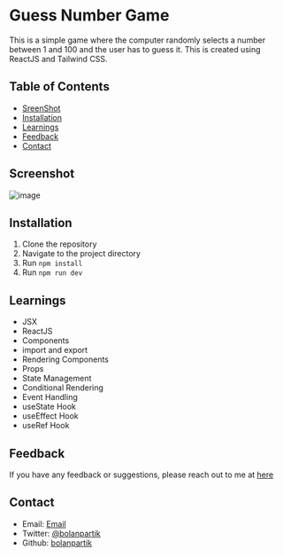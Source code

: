 # Guess Number Game
This is a simple game where the computer randomly selects a number between 1 and 100 and the user has to guess it. This is created using ReactJS and Tailwind CSS.

## Table of Contents
- [SreenShot](#screenshot)
- [Installation](#installation)
- [Learnings](#learnings)
- [Feedback](#feedback)
- [Contact](#contact)

## Screenshot
![image](https://github.com/user-attachments/assets/f0568623-8c14-4286-8127-2f4eec986f0f)

## Installation
1. Clone the repository
2. Navigate to the project directory
3. Run `npm install`
4. Run `npm run dev`

## Learnings
- JSX
- ReactJS
- Components
- import and export
- Rendering Components
- Props
- State Management
- Conditional Rendering
- Event Handling
- useState Hook
- useEffect Hook
- useRef Hook

## Feedback
If you have any feedback or suggestions, please reach out to me at [here](#contact)

## Contact
- Email: [Email](mailto:bolanpartik@gmail.com)
- Twitter: [@bolanpartik](https://twitter.com/bolanpartik)
- Github: [bolanpartik](https://github.com/bolanpartik)